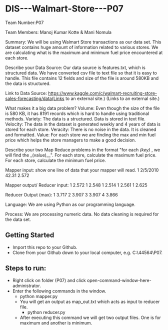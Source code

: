 # DIS---Walmart-Store---P07

Team Number:P07

Team Members: Manoj Kumar Kotte &
              Mani Nomula

Summary: We will be using Walmart Store transactions as our data set. This dataset contains huge amount of information related to various stores. We are calculating what is the maximum and minimum fuel price encountered at each store.

Describe your Data Source: Our data source is features.txt, which is structured data. We have converted csv file to text file so that it is easy to handle. This file contains 12 fields and size of the file is around 580KB and the data is structured.

Link to Data Source: https://www.kaggle.com/c/walmart-recruiting-store-sales-forecasting/data(Links to an external site.) (Links to an external site.)

What makes it a big data problem?
Volume: Even though the size of the file is 580 KB, it has 8191 records which is hard to handle using traditional methods.
Variety: The data is a structured. Data is stored in text file.
Velocity: The data in the dataset is generated weekly and 4 years of data is stored for each store.
Veracity: There is no noise in the data. It is cleaned and formatted.
Value: For each store we are finding the max and min fuel price which helps the store managers to make a good decision.

Describe your two Map Reduce problems in the format "for each _(key)_ , we will find the _(value)__". 
For each store, calculate the maximum fuel price.
For each store, calculate the minimum fuel price.

Mapper input:  show one line of data that your mapper will read.
1 2/5/2010  42.31 2.572

Mapper output/ Reducer input:
1      2.572
1      2.548
1      2.514
1      2.561
1      2.625

Reducer Output (max):
1          3.717
2          3.907
3          3.907
4          3.866

Language: We are using Python as our programming language.

Process: We are processing numeric data. No data cleaning is required for the data set.



## Getting Started

- Import this repo to your Github.
- Clone from your Github down to your local computer, e.g. C:\44564\P07.

## Steps to run:

- Right click on folder (P07) and click open-command-window-here-administrator.
- Enter the following commands in the window.
	- python mapper.py
  - You will get an output as map_out.txt which acts as input to reducer file.
	- python reducer.py
  - After executing this command we will get two output files. One is for maximum and another is minimum.

